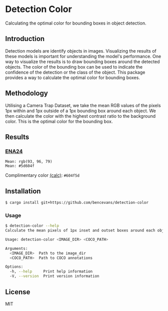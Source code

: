 # Detection Color

Calculating the optimal color for bounding boxes in object detection.

## Introduction

Detection models are identify objects in images. Visualizing the results of these models is important for understanding the model's performance. One way to visualize the results is to draw bounding boxes around the detected objects. The color of the bounding box can be used to indicate the confidence of the detection or the class of the object. This package provides a way to calculate the optimal color for bounding boxes.

## Methodology

Utilising a Camera Trap Dataset, we take the mean RGB values of the pixels 1px within and 1px outside of a 1px bounding box around each object. We then calculate the color with the highest contrast ratio to the background color. This is the optimal color for the bounding box.

## Results

### [ENA24](http://lila.science/datasets/ena24detection)

```
Mean: rgb(93, 96, 79)
Mean: #5d604f
```

Complimentary color [(calc)](https://www.sessions.edu/color-calculator/): `#604f5d`

## Installation

```bash
$ cargo install git+https://github.com/bencevans/detection-color
```

### Usage


```bash
$ detection-color --help
Calculate the mean pixels of 1px inset and outset boxes around each object in a COCO dataset

Usage: detection-color <IMAGE_DIR> <COCO_PATH>

Arguments:
  <IMAGE_DIR>  Path to the image_dir
  <COCO_PATH>  Path to COCO annotations

Options:
  -h, --help     Print help information
  -V, --version  Print version information
```

## License

MIT